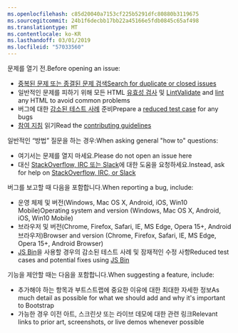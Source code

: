 ```yaml
---
ms.openlocfilehash: c85d20040a7153cf225b5291dfc80880b3119675
ms.sourcegitcommit: 24b1f6decbb17bb22a45166e5fdb0845c65af498
ms.translationtype: MT
ms.contentlocale: ko-KR
ms.lasthandoff: 03/01/2019
ms.locfileid: "57033560"
---
```

<span data-ttu-id="0f181-101">문제를 열기 전.</span><span class="sxs-lookup"><span data-stu-id="0f181-101">Before opening an issue:</span></span>

- [<span data-ttu-id="0f181-102">중복된 문제 또는 종결된 문제 검색</span><span class="sxs-lookup"><span data-stu-id="0f181-102">Search for duplicate or closed issues</span></span>](https://github.com/twbs/bootstrap/issues?utf8=%E2%9C%93&q=is%3Aissue)
- <span data-ttu-id="0f181-103">일반적인 문제를 피하기 위해 모든 HTML [유효성 검사](http://validator.w3.org/nu/) 및 [Lint](https://github.com/twbs/bootlint#in-the-browser)</span><span class="sxs-lookup"><span data-stu-id="0f181-103">[Validate](http://validator.w3.org/nu/) and [lint](https://github.com/twbs/bootlint#in-the-browser) any HTML to avoid common problems</span></span>
- <span data-ttu-id="0f181-104">버그에 대한 [감소된 테스트 사례](https://css-tricks.com/reduced-test-cases/) 준비</span><span class="sxs-lookup"><span data-stu-id="0f181-104">Prepare a [reduced test case](https://css-tricks.com/reduced-test-cases/) for any bugs</span></span>
- <span data-ttu-id="0f181-105">[참여 지침](https://github.com/twbs/bootstrap/blob/master/CONTRIBUTING.md) 읽기</span><span class="sxs-lookup"><span data-stu-id="0f181-105">Read the [contributing guidelines](https://github.com/twbs/bootstrap/blob/master/CONTRIBUTING.md)</span></span>

<span data-ttu-id="0f181-106">일반적인 “방법” 질문을 하는 경우:</span><span class="sxs-lookup"><span data-stu-id="0f181-106">When asking general "how to" questions:</span></span>

- <span data-ttu-id="0f181-107">여기서는 문제를 열지 마세요.</span><span class="sxs-lookup"><span data-stu-id="0f181-107">Please do not open an issue here</span></span>
- <span data-ttu-id="0f181-108">대신 [StackOverflow, IRC 또는 Slack](https://github.com/twbs/bootstrap/blob/master/README.md#community)에 대한 도움을 요청하세요.</span><span class="sxs-lookup"><span data-stu-id="0f181-108">Instead, ask for help on [StackOverflow, IRC, or Slack](https://github.com/twbs/bootstrap/blob/master/README.md#community)</span></span>

<span data-ttu-id="0f181-109">버그를 보고할 때 다음을 포함합니다.</span><span class="sxs-lookup"><span data-stu-id="0f181-109">When reporting a bug, include:</span></span>

- <span data-ttu-id="0f181-110">운영 체제 및 버전(Windows, Mac OS X, Android, iOS, Win10 Mobile)</span><span class="sxs-lookup"><span data-stu-id="0f181-110">Operating system and version (Windows, Mac OS X, Android, iOS, Win10 Mobile)</span></span>
- <span data-ttu-id="0f181-111">브라우저 및 버전(Chrome, Firefox, Safari, IE, MS Edge, Opera 15+, Android 브라우저)</span><span class="sxs-lookup"><span data-stu-id="0f181-111">Browser and version (Chrome, Firefox, Safari, IE, MS Edge, Opera 15+, Android Browser)</span></span>
- <span data-ttu-id="0f181-112">[JS Bin](https://jsbin.com)을 사용할 경우의 감소된 테스트 사례 및 잠재적인 수정 사항</span><span class="sxs-lookup"><span data-stu-id="0f181-112">Reduced test cases and potential fixes using [JS Bin](https://jsbin.com)</span></span>

<span data-ttu-id="0f181-113">기능을 제안할 때는 다음을 포함합니다.</span><span class="sxs-lookup"><span data-stu-id="0f181-113">When suggesting a feature, include:</span></span>

- <span data-ttu-id="0f181-114">추가해야 하는 항목과 부트스트랩에 중요한 이유에 대한 최대한 자세한 정보</span><span class="sxs-lookup"><span data-stu-id="0f181-114">As much detail as possible for what we should add and why it's important to Bootstrap</span></span>
- <span data-ttu-id="0f181-115">가능한 경우 이전 아트, 스크린샷 또는 라이브 데모에 대한 관련 링크</span><span class="sxs-lookup"><span data-stu-id="0f181-115">Relevant links to prior art, screenshots, or live demos whenever possible</span></span>
